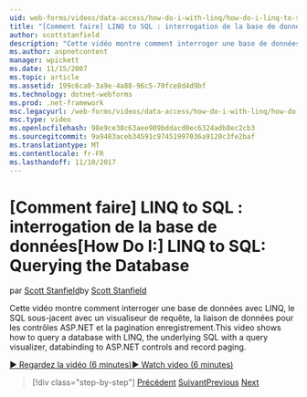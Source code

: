 ```yaml
---
uid: web-forms/videos/data-access/how-do-i-with-linq/how-do-i-linq-to-sql-querying-the-database
title: "[Comment faire] LINQ to SQL : interrogation de la base de données | Documents Microsoft"
author: scottstanfield
description: "Cette vidéo montre comment interroger une base de données avec LINQ, le SQL sous-jacent avec un visualiseur de requête, la liaison de données pour les contrôles ASP.NET et la pagination enregistrement."
ms.author: aspnetcontent
manager: wpickett
ms.date: 11/15/2007
ms.topic: article
ms.assetid: 199c6ca0-3a9e-4a88-96c5-70fce8d4d9bf
ms.technology: dotnet-webforms
ms.prod: .net-framework
msc.legacyurl: /web-forms/videos/data-access/how-do-i-with-linq/how-do-i-linq-to-sql-querying-the-database
msc.type: video
ms.openlocfilehash: 98e9ce38c63aee909bddacd0ec6324adb8ec2cb3
ms.sourcegitcommit: 9a9483aceb34591c97451997036a9120c3fe2baf
ms.translationtype: MT
ms.contentlocale: fr-FR
ms.lasthandoff: 11/10/2017
---
```

<a name="how-do-i-linq-to-sql-querying-the-database"></a><span data-ttu-id="bde0a-103">[Comment faire] LINQ to SQL : interrogation de la base de données</span><span class="sxs-lookup"><span data-stu-id="bde0a-103">[How Do I:] LINQ to SQL: Querying the Database</span></span>
====================
<span data-ttu-id="bde0a-104">par [Scott Stanfield](https://github.com/scottstanfield)</span><span class="sxs-lookup"><span data-stu-id="bde0a-104">by [Scott Stanfield](https://github.com/scottstanfield)</span></span>

<span data-ttu-id="bde0a-105">Cette vidéo montre comment interroger une base de données avec LINQ, le SQL sous-jacent avec un visualiseur de requête, la liaison de données pour les contrôles ASP.NET et la pagination enregistrement.</span><span class="sxs-lookup"><span data-stu-id="bde0a-105">This video shows how to query a database with LINQ, the underlying SQL with a query visualizer, databinding to ASP.NET controls and record paging.</span></span>

[<span data-ttu-id="bde0a-106">&#9654; Regardez la vidéo (6 minutes)</span><span class="sxs-lookup"><span data-stu-id="bde0a-106">&#9654; Watch video (6 minutes)</span></span>](https://channel9.msdn.com/Blogs/ASP-NET-Site-Videos/how-do-i-linq-to-sql-querying-the-database)

>[!div class="step-by-step"]
<span data-ttu-id="bde0a-107">[Précédent](how-do-i-linq-to-sql-data-model.md)
[Suivant](how-do-i-linq-to-sql-updating-the-database.md)</span><span class="sxs-lookup"><span data-stu-id="bde0a-107">[Previous](how-do-i-linq-to-sql-data-model.md)
[Next](how-do-i-linq-to-sql-updating-the-database.md)</span></span>
